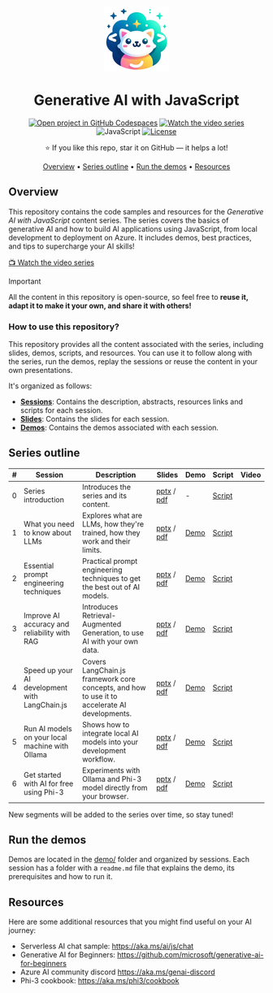 <div align="center">

<img src="./docs/images/logo.png" alt="" align="center" height="128" />

# Generative AI with JavaScript

[![Open project in GitHub Codespaces](https://img.shields.io/badge/Codespaces-Open-blue?style=flat-square&logo=github)](https://codespaces.new/microsoft/generative-ai-with-javascript?hide_repo_select=true&ref=main&quickstart=true)
[![Watch the video series](https://img.shields.io/badge/YouTube-d95652.svg?style=flat-square&logo=youtube)](https://www.youtube.com/watch?v=nYXSKs8qMY8&list=PLI7iePan8aH7FRDmefj-NAnoxM9V0USZm&index=3)
![JavaScript](https://img.shields.io/badge/JavaScript-yellow?style=flat-square&logo=javascript&logoColor=white)
[![License](https://img.shields.io/badge/License-MIT-orange?style=flat-square)](LICENSE)

⭐ If you like this repo, star it on GitHub — it helps a lot!

[Overview](#overview) • [Series outline](#series-outline) • [Run the demos](#run-the-demos) • [Resources](#resources)

</div>

## Overview

This repository contains the code samples and resources for the *Generative AI with JavaScript* content series. The series covers the basics of generative AI and how to build AI applications using JavaScript, from local development to deployment on Azure. It includes demos, best practices, and tips to supercharge your AI skills!

[📺 Watch the video series](https://aka.ms/genai-js)

> [!IMPORTANT]
> All the content in this repository is open-source, so feel free to **reuse it, adapt it to make it your own, and share it with others!**

### How to use this repository?

This repository provides all the content associated with the series, including slides, demos, scripts, and resources.
You can use it to follow along with the series, run the demos, replay the sessions or reuse the content in your own presentations.

It's organized as follows:
- [**Sessions**](sessions/): Contains the description, abstracts, resources links and scripts for each session.
- [**Slides**](slides/): Contains the slides for each session.
- [**Demos**](demos/): Contains the demos associated with each session.

## Series outline

| # | Session | Description | Slides | Demo | Script | Video |
|---|---------|-------------|--------|------|--------|-------|
| 0 | Series introduction | Introduces the series and its content. | [pptx](slides/00-intro.pptx) / [pdf](slides/00-intro.pdf) | - | [Script](sessions/00-intro.md) |  |
| 1 | What you need to know about LLMs | Explores what are LLMs, how they're trained, how they work and their limits. | [pptx](slides/01-llms.pptx) / [pdf](slides/01-llms.pdf) | [Demo](demos/01-llms/) | [Script](sessions/01-llms.md) |  |
| 2 | Essential prompt engineering techniques | Practical prompt engineering techniques to get the best out of AI models. | [pptx](slides/02-prompt-engineering.pptx) / [pdf](slides/02-prompt-engineering.pdf) | [Demo](demos/02-prompt-engineering/) | [Script](sessions/02-prompt-engineering.md) |  |
| 3 | Improve AI accuracy and reliability with RAG | Introduces Retrieval-Augmented Generation, to use AI with your own data. | [pptx](slides/03-rag.pptx) / [pdf](slides/03-rag.pdf) | [Demo](demos/03-rag/) | [Script](sessions/03-rag.md) |  |
| 4 | Speed up your AI development with LangChain.js | Covers LangChain.js framework core concepts, and how to use it to accelerate AI developments. | [pptx](slides/04-langchainjs.pptx) / [pdf](slides/04-langchainjs.pdf) | [Demo](demos/04-langchainjs/) | [Script](sessions/04-langchainjs.md) |  |
| 5 | Run AI models on your local machine with Ollama | Shows how to integrate local AI models into your development workflow. | [pptx](slides/05-local-models.pptx) / [pdf](slides/05-local-models.pdf) | [Demo](demos/05-local-models/) | [Script](sessions/05-local-models.md) |  |
| 6 | Get started with AI for free using Phi-3 | Experiments with Ollama and Phi-3 model directly from your browser. | [pptx](slides/06-playground.pptx) / [pdf](slides/06-playground.pdf) | [Demo](demos/06-playground/) | [Script](sessions/06-playground.md) |  |

New segments will be added to the series over time, so stay tuned!

## Run the demos

Demos are located in the [demo/](demos/) folder and organized by sessions. Each session has a folder with a `readme.md` file that explains the demo, its prerequisites and how to run it.

## Resources

Here are some additional resources that you might find useful on your AI journey:
- Serverless AI chat sample: https://aka.ms/ai/js/chat
- Generative AI for Beginners: https://github.com/microsoft/generative-ai-for-beginners
- Azure AI community discord https://aka.ms/genai-discord
- Phi-3 cookbook: https://aka.ms/phi3/cookbook
